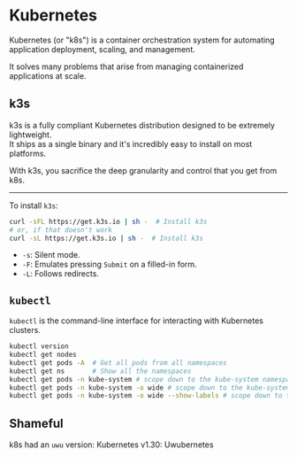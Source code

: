 # Kubernetes
Kubernetes (or "k8s") is a container orchestration system for automating application 
deployment, scaling, and management.

It solves many problems that arise from managing containerized applications at scale.  


## k3s
k3s is a fully compliant Kubernetes distribution designed to be extremely lightweight.  
It ships as a single binary and it's incredibly easy to install on most platforms.  

With k3s, you sacrifice the deep granularity and control that you get from k8s.  

---

To install `k3s`:
```bash
curl -sFL https://get.k3s.io | sh -  # Install k3s
# or, if that doesn't work
curl -sL https://get.k3s.io | sh -  # Install k3s
```
* `-s`: Silent mode.  
* `-F`: Emulates pressing `Submit` on a filled-in form.  
* `-L`: Follows redirects.  


## `kubectl`
`kubectl` is the command-line interface for interacting with Kubernetes clusters.  

```bash
kubectl version
kubectl get nodes
kubectl get pods -A  # Get all pods from all namespaces
kubectl get ns       # Show all the namespaces
kubectl get pods -n kube-system # scope down to the kube-system namespace
kubectl get pods -n kube-system -o wide # scope down to the kube-system namespace
kubectl get pods -n kube-system -o wide --show-labels # scope down to the kube-system namespace
```


## Shameful 
k8s had an `uwu` version: Kubernetes v1.30: Uwubernetes

